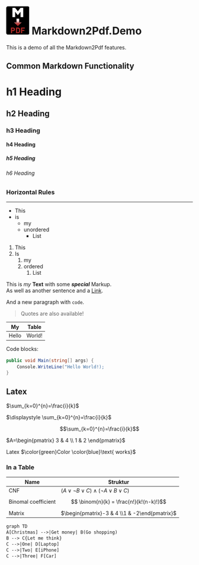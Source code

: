 ﻿# ![Logo](md2pdf.png) Markdown2Pdf.Demo

This is a demo of all the Markdown2Pdf features.

## Common Markdown Functionality

# h1 Heading
## h2 Heading
### h3 Heading
#### h4 Heading
##### h5 Heading
###### h6 Heading

### Horizontal Rules

----------

* This
* is
    * my
    * unordered
        * List

1. This
2. Is
    1. my
    2. ordered
        1. List

This is *my* **Text** with some ***special*** Markup.  
As well as another sentence and a [Link](https://github.com/Flayms/Markdown2Pdf).

And a new paragraph with `code`.

> Quotes are also available!

|My|Table|
|---|---|
|Hello|World!|

Code blocks:  

```c#
public void Main(string[] args) {
    Console.WriteLine("Hello World!);
}
```

## Latex

$\sum_{k=0}^{n}=\frac{i}{k}$

$\displaystyle \sum_{k=0}^{n}=\frac{i}{k}$

$$\sum_{k=0}^{n}=\frac{i}{k}$$

$A=\begin{pmatrix}
3 & 4 \\
1 & 2
\end{pmatrix}$

Latex $\color{green}Color \color{blue}\text{ works}$

### In a Table

|Name|Struktur|
|---|---|
|CNF|$(A \lor \neg B \lor C) \land (\neg A \lor B  \lor C)$|
|Binomal coefficient|$$ \binom{n}{k} = \frac{n!}{k!(n-k)!}$$|
|Matrix|$\begin{pmatrix}-3 & 4 \\1 & -2\end{pmatrix}$|

```mermaid
graph TD
A[Christmas] -->|Get money| B(Go shopping)
B --> C{Let me think}
C -->|One| D[Laptop]
C -->|Two| E[iPhone]
C -->|Three| F[Car]
```